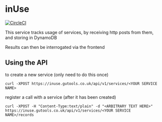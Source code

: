 inUse
=================================

[![CircleCI](https://circleci.com/gh/guardian/inUse.svg?style=svg)](https://circleci.com/gh/guardian/inUse)

This service tracks usage of services, by receiving http posts from them, and storing in DynamoDB

Results can then be interrogated via the frontend

Using the API
-------------

to create a new service (only need to do this once)

    curl -XPOST https://inuse.gutools.co.uk/api/v1/services/<YOUR SERVICE NAME>

register a call with a service (after it has been created)

    curl -XPOST -H "Content-Type:text/plain" -d "<ARBITRARY TEXT HERE>" https://inuse.gutools.co.uk/api/v1/services/<YOUR SERVICE NAME>/records
    
